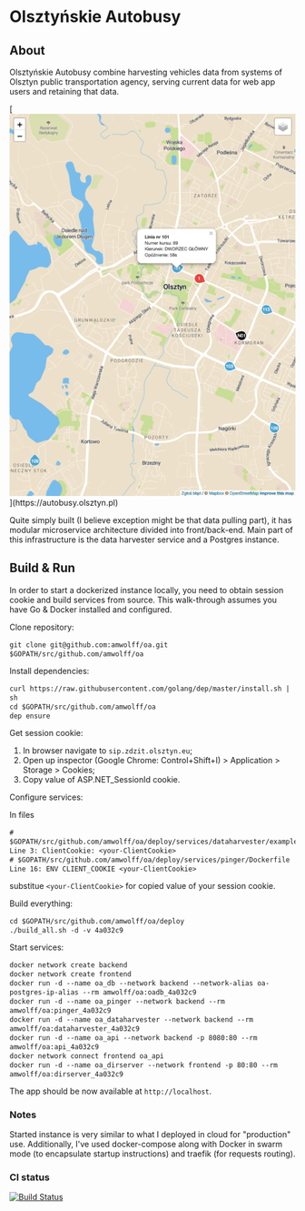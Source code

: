 # Olsztyńskie Autobusy
<!-- Infrastructure to pull, retain and represent real-time data collected from Olsztyn public transportation vehicles -->
## About
Olsztyńskie Autobusy combine harvesting vehicles data from systems of Olsztyn public transportation agency, serving current data for web app users and retaining that data.

[![Screenshot](screenshot.png "https://autobusy.olsztyn.pl")](https://autobusy.olsztyn.pl)

Quite simply built (I believe exception might be that data pulling part), it has modular microservice architecture divided into front/back-end.
Main part of this infrastructure is the data harvester service and a Postgres instance.

## Build & Run
In order to start a dockerized instance locally, you need to obtain session cookie and build services from source.
This walk-through assumes you have Go & Docker installed and configured.

Clone repository:
```
git clone git@github.com:amwolff/oa.git $GOPATH/src/github.com/amwolff/oa
```

Install dependencies:
```
curl https://raw.githubusercontent.com/golang/dep/master/install.sh | sh
cd $GOPATH/src/github.com/amwolff/oa
dep ensure
```

Get session cookie:
1. In browser navigate to `sip.zdzit.olsztyn.eu`;
2. Open up inspector (Google Chrome: Control+Shift+I) > Application > Storage > Cookies;
3. Copy value of ASP.NET_SessionId cookie.

Configure services:

In files
```
# $GOPATH/src/github.com/amwolff/oa/deploy/services/dataharvester/example_config.yml
Line 3: ClientCookie: <your-ClientCookie>
# $GOPATH/src/github.com/amwolff/oa/deploy/services/pinger/Dockerfile
Line 16: ENV CLIENT_COOKIE <your-ClientCookie>
```
substitue `<your-ClientCookie>` for copied value of your session cookie.

Build everything:
```
cd $GOPATH/src/github.com/amwolff/oa/deploy
./build_all.sh -d -v 4a032c9
```

Start services:
```
docker network create backend
docker network create frontend
docker run -d --name oa_db --network backend --network-alias oa-postgres-ip-alias --rm amwolff/oa:oadb_4a032c9
docker run -d --name oa_pinger --network backend --rm amwolff/oa:pinger_4a032c9
docker run -d --name oa_dataharvester --network backend --rm amwolff/oa:dataharvester_4a032c9
docker run -d --name oa_api --network backend -p 8080:80 --rm amwolff/oa:api_4a032c9
docker network connect frontend oa_api
docker run -d --name oa_dirserver --network frontend -p 80:80 --rm amwolff/oa:dirserver_4a032c9
```

The app should be now available at `http://localhost`.

### Notes
Started instance is very similar to what I deployed in cloud for "production" use.
Additionally, I've used docker-compose along with Docker in swarm mode (to encapsulate startup instructions) and traefik (for requests routing).

### CI status
[![Build Status](https://travis-ci.com/amwolff/oa.svg?token=8LTVaXtVR2rYts8pwRmn&branch=master)](https://travis-ci.com/amwolff/oa)

